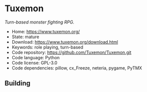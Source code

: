# Tuxemon

_Turn-based monster fighting RPG._

- Home: https://www.tuxemon.org/
- State: mature
- Download: https://www.tuxemon.org/download.html
- Keywords: role playing, turn-based
- Code repository: https://github.com/Tuxemon/Tuxemon.git
- Code language: Python
- Code license: GPL-3.0
- Code dependencies: pillow, cx_Freeze, neteria, pygame, PyTMX

## Building

